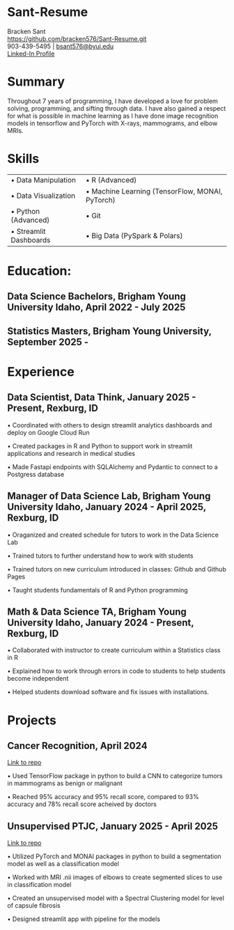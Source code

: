 # Sant-Resume

Bracken Sant   
https://github.com/bracken576/Sant-Resume.git   
903-439-5495 | bsant576@byui.edu   
[Linked-In Profile](https://linkedin.com/in/bracken-sant-70b76a192)
# Summary
Throughout 7 years of programming, I have developed a love for problem solving, programming, and sifting through data. I have also gained a respect for what is possible in machine learning as I have done image recognition models in tensorflow and PyTorch with X-rays, mammograms, and elbow MRIs. 
# Skills
|               |                              |
|-----------------------------|---------------------------------------------|
|• Data Manipulation           |• R (Advanced)                                |
|• Data Visualization          |• Machine Learning (TensorFlow, MONAI, PyTorch) |
|• Python (Advanced)           |• Git                                         |
|• Streamlit Dashboards        |• Big Data (PySpark & Polars)                |

# Education:
## Data Science Bachelors, Brigham Young University Idaho, April 2022 - July 2025

## Statistics Masters, Brigham Young University, September 2025 - 

# Experience
## Data Scientist, Data Think, January 2025 - Present, Rexburg, ID

• Coordinated with others to design streamlit analytics dashboards and deploy on Google Cloud Run

• Created packages in R and Python to support work in streamlit applications and research in medical studies

• Made Fastapi endpoints with SQLAlchemy and Pydantic to connect to a Postgress database

## Manager of Data Science Lab, Brigham Young University Idaho, January 2024 - April 2025, Rexburg, ID

• Oraganized and created schedule for tutors to work in the Data Science Lab

• Trained tutors to further understand how to work with students

• Trained tutors on new curriculum introduced in classes: Github and Github Pages

• Taught students fundamentals of R and Python programming

## Math & Data Science TA, Brigham Young University Idaho, January 2024 - Present, Rexburg, ID

• Collaborated with instructor to create curriculum within a Statistics class in R

• Explained how to work through errors in code to students to help students become independent

• Helped students download software and fix issues with installations.

# Projects
## Cancer Recognition, April 2024

[Link to repo](https://github.com/bracken576/Sant-Resume/tree/c0363c03c4041e73a6a5af392fa2a9eb3031d992/Projects/BreastCancerML)

• Used TensorFlow package in python to build a CNN to categorize tumors in mammograms as benign or malignant

• Reached 95% accuracy and 95% recall score, compared to 93% accuracy and 78% recall score acheived by doctors

## Unsupervised PTJC, January 2025 - April 2025

[Link to repo](https://github.com/bracken576/Sant-Resume/tree/c0363c03c4041e73a6a5af392fa2a9eb3031d992/Projects/Unsupervised_PTJC)

• Utilized PyTorch and MONAI packages in python to build a segmentation model as well as a classification model

• Worked with MRI .nii images of elbows to create segmented slices to use in classification model

• Created an unsupervised model with a Spectral Clustering model for level of capsule fibrosis

• Designed streamlit app with pipeline for the models